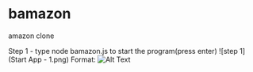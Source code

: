 # bamazon
amazon clone 

Step 1 - type node bamazon.js to start the program(press enter)
![step 1](Start App - 1.png)
Format: ![Alt Text](url)
